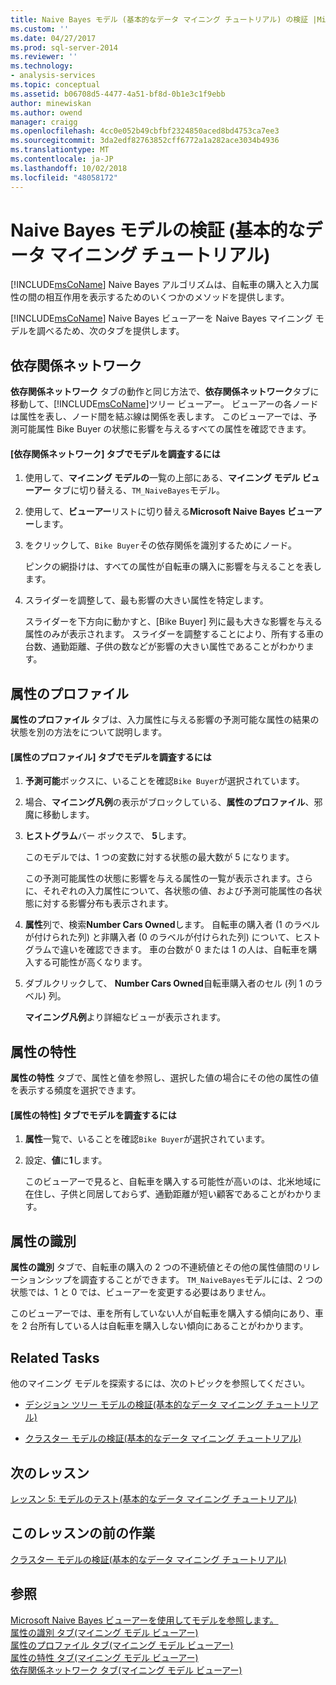```yaml
---
title: Naive Bayes モデル (基本的なデータ マイニング チュートリアル) の検証 |Microsoft Docs
ms.custom: ''
ms.date: 04/27/2017
ms.prod: sql-server-2014
ms.reviewer: ''
ms.technology:
- analysis-services
ms.topic: conceptual
ms.assetid: b06708d5-4477-4a51-bf8d-0b1e3c1f9ebb
author: minewiskan
ms.author: owend
manager: craigg
ms.openlocfilehash: 4cc0e052b49cbfbf2324850aced8bd4753ca7ee3
ms.sourcegitcommit: 3da2edf82763852cff6772a1a282ace3034b4936
ms.translationtype: MT
ms.contentlocale: ja-JP
ms.lasthandoff: 10/02/2018
ms.locfileid: "48058172"
---
```

# <a name="exploring-the-naive-bayes-model-basic-data-mining-tutorial"></a>Naive Bayes モデルの検証 (基本的なデータ マイニング チュートリアル)
  [!INCLUDE[msCoName](../includes/msconame-md.md)] Naive Bayes アルゴリズムは、自転車の購入と入力属性の間の相互作用を表示するためのいくつかのメソッドを提供します。  
  
 [!INCLUDE[msCoName](../includes/msconame-md.md)] Naive Bayes ビューアーを Naive Bayes マイニング モデルを調べるため、次のタブを提供します。  
  
 
  
##  <a name="DependencyNetwork"></a> 依存関係ネットワーク  
 **依存関係ネットワーク** タブの動作と同じ方法で、**依存関係ネットワーク**タブに移動して、[!INCLUDE[msCoName](../includes/msconame-md.md)]ツリー ビューアー。 ビューアーの各ノードは属性を表し、ノード間を結ぶ線は関係を表します。 このビューアーでは、予測可能属性 Bike Buyer の状態に影響を与えるすべての属性を確認できます。  
  
#### <a name="to-explore-the-model-in-the-dependency-network-tab"></a>[依存関係ネットワーク] タブでモデルを調査するには  
  
1.  使用して、**マイニング モデルの**一覧の上部にある、**マイニング モデル ビューアー**  タブに切り替える、`TM_NaiveBayes`モデル。  
  
2.  使用して、**ビューアー**リストに切り替える**Microsoft Naive Bayes ビューアー**します。  
  
3.  をクリックして、`Bike Buyer`その依存関係を識別するためにノード。  
  
     ピンクの網掛けは、すべての属性が自転車の購入に影響を与えることを表します。  
  
4.  スライダーを調整して、最も影響の大きい属性を特定します。  
  
     スライダーを下方向に動かすと、[Bike Buyer] 列に最も大きな影響を与える属性のみが表示されます。 スライダーを調整することにより、所有する車の台数、通勤距離、子供の数などが影響の大きい属性であることがわかります。  
 
  
##  <a name="AttributeProfiles"></a> 属性のプロファイル  
 **属性のプロファイル** タブは、入力属性に与える影響の予測可能な属性の結果の状態を別の方法をについて説明します。  
  
#### <a name="to-explore-the-model-in-the-attribute-profiles-tab"></a>[属性のプロファイル] タブでモデルを調査するには  
  
1.  **予測可能**ボックスに、いることを確認`Bike Buyer`が選択されています。  
  
2.  場合、**マイニング凡例**の表示がブロックしている、**属性のプロファイル**、邪魔に移動します。  
  
3.  **ヒストグラム**バー ボックスで、 **5**します。  
  
     このモデルでは、1 つの変数に対する状態の最大数が 5 になります。  
  
     この予測可能属性の状態に影響を与える属性の一覧が表示されます。さらに、それぞれの入力属性について、各状態の値、および予測可能属性の各状態に対する影響分布も表示されます。  
  
4.  **属性**列で、検索**Number Cars Owned**します。  自転車の購入者 (1 のラベルが付けられた列) と非購入者 (0 のラベルが付けられた列) について、ヒストグラムで違いを確認できます。 車の台数が 0 または 1 の人は、自転車を購入する可能性が高くなります。  
  
5.  ダブルクリックして、 **Number Cars Owned**自転車購入者のセル (列 1 のラベル) 列。  
  
     **マイニング凡例**より詳細なビューが表示されます。  
  
  
##  <a name="AttributeCharacteristics"></a> 属性の特性  
 **属性の特性** タブで、属性と値を参照し、選択した値の場合にその他の属性の値を表示する頻度を選択できます。  
  
#### <a name="to-explore-the-model-in-the-attribute-characteristics-tab"></a>[属性の特性] タブでモデルを調査するには  
  
1.  **属性**一覧で、いることを確認`Bike Buyer`が選択されています。  
  
2.  設定、**値**に**1**します。  
  
     このビューアーで見ると、自転車を購入する可能性が高いのは、北米地域に在住し、子供と同居しておらず、通勤距離が短い顧客であることがわかります。  
  
  
##  <a name="AttributeDiscrimination"></a> 属性の識別  
 **属性の識別** タブで、自転車の購入の 2 つの不連続値とその他の属性値間のリレーションシップを調査することができます。 `TM_NaiveBayes`モデルには、2 つの状態では、1 と 0 では、ビューアーを変更する必要はありません。  
  
 このビューアーでは、車を所有していない人が自転車を購入する傾向にあり、車を 2 台所有している人は自転車を購入しない傾向にあることがわかります。  
  
## <a name="related-tasks"></a>Related Tasks  
 他のマイニング モデルを探索するには、次のトピックを参照してください。  
  
-   [デシジョン ツリー モデルの検証&#40;基本的なデータ マイニング チュートリアル&#41;](../../2014/tutorials/exploring-the-decision-tree-model-basic-data-mining-tutorial.md)  
  
-   [クラスター モデルの検証&#40;基本的なデータ マイニング チュートリアル&#41;](../../2014/tutorials/exploring-the-clustering-model-basic-data-mining-tutorial.md)  
  
## <a name="next-lesson"></a>次のレッスン  
 [レッスン 5: モデルのテスト&#40;基本的なデータ マイニング チュートリアル&#41;](../../2014/tutorials/lesson-5-testing-models-basic-data-mining-tutorial.md)  
  
## <a name="previous-task-in-lesson"></a>このレッスンの前の作業  
 [クラスター モデルの検証&#40;基本的なデータ マイニング チュートリアル&#41;](../../2014/tutorials/exploring-the-clustering-model-basic-data-mining-tutorial.md)  
  
## <a name="see-also"></a>参照  
 [Microsoft Naive Bayes ビューアーを使用してモデルを参照します。](../../2014/analysis-services/data-mining/browse-a-model-using-the-microsoft-naive-bayes-viewer.md)   
 [属性の識別 タブ&#40;マイニング モデル ビューアー&#41;](../../2014/analysis-services/attribute-discrimination-tab-mining-model-viewer.md)   
 [属性のプロファイル タブ&#40;マイニング モデル ビューアー&#41;](../../2014/analysis-services/attribute-profiles-tab-mining-model-viewer.md)   
 [属性の特性 タブ&#40;マイニング モデル ビューアー&#41;](../../2014/analysis-services/attribute-characteristics-tab-mining-model-viewer.md)   
 [依存関係ネットワーク タブ&#40;マイニング モデル ビューアー&#41;](../../2014/analysis-services/dependency-network-tab-mining-model-viewer.md)  
  
  
